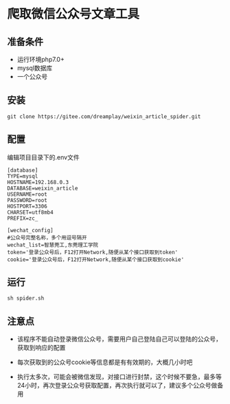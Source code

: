 爬取微信公众号文章工具
===============

## 准备条件

* 运行环境php7.0+
* mysql数据库
* 一个公众号

## 安装

~~~
git clone https://gitee.com/dreamplay/weixin_article_spider.git
~~~

## 配置

编辑项目目录下的.env文件

```
[database]
TYPE=mysql
HOSTNAME=192.168.0.3
DATABASE=weixin_article
USERNAME=root
PASSWORD=root
HOSTPORT=3306
CHARSET=utf8mb4
PREFIX=zc_

[wechat_config]
#公众号完整名称，多个用逗号隔开
wechat_list=智慧莞工,东莞理工学院
token='登录公众号后，F12打开Network,随便从某个接口获取到token'
cookie='登录公众号后，F12打开Network,随便从某个接口获取到cookie'
```

## 运行

```
sh spider.sh
```

## 注意点

* 该程序不能自动登录微信公众号，需要用户自己登陆自己可以登陆的公众号，获取到响应的配置

* 每次获取到的公众号cookie等信息都是有有效期的，大概几小时吧

* 执行太多次，可能会被微信发现，对接口进行封禁，这个时候不要急，最多等24小时，再次登录公众号获取配置，再次执行就可以了，建议多个公众号做备用